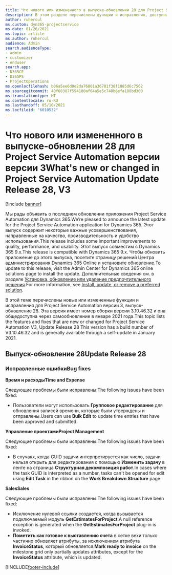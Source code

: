 ```yaml
---
title: Что нового или измененного в выпуске-обновлении 28 для Project Service Automation версии версии 3
description: В этом разделе перечислены функции и исправления, доступные в выпуске-обновлении 28 для Project Service Automation версии версии 3.
author: ruhercul
ms.custom: dyn365-projectservice
ms.date: 01/26/2021
ms.topic: article
ms.author: ruhercul
audience: Admin
search.audienceType:
- admin
- customizer
- enduser
search.app:
- D365CE
- D365PS
- ProjectOperations
ms.openlocfilehash: b06a5ee6d0e2da76801a36701f38f1885d6c7562
ms.sourcegitcommit: 40f68387f594180af64a5e5c748b6efa188bd300
ms.translationtype: HT
ms.contentlocale: ru-RU
ms.lasthandoff: 05/10/2021
ms.locfileid: "6010532"
---
```

# <a name="whats-new-or-changed-in-project-service-automation-update-release-28-v3"></a><span data-ttu-id="85648-103">Что нового или измененного в выпуске-обновлении 28 для Project Service Automation версии версии 3</span><span class="sxs-lookup"><span data-stu-id="85648-103">What's new or changed in Project Service Automation Update Release 28, V3</span></span>

[!include [banner](../includes/psa-now-project-operations.md)]

<span data-ttu-id="85648-104">Мы рады объявить о последнем обновлении приложения Project Service Automation для Dynamics 365.</span><span class="sxs-lookup"><span data-stu-id="85648-104">We’re pleased to announce the latest update for the Project Service Automation application for Dynamics 365.</span></span> <span data-ttu-id="85648-105">Этот выпуск содержит некоторые важные усовершенствования, направленные на качество, производительность и удобство использования.</span><span class="sxs-lookup"><span data-stu-id="85648-105">This release includes some important improvements to quality, performance, and usability.</span></span> <span data-ttu-id="85648-106">Этот выпуск совместим с Dynamics 365 9.x.</span><span class="sxs-lookup"><span data-stu-id="85648-106">This release is compatible with Dynamics 365 9.x.</span></span> <span data-ttu-id="85648-107">Чтобы обновить приложение до этого выпуска, посетите страницу решений Центра администрирования Dynamics 365 Online и установите обновление.</span><span class="sxs-lookup"><span data-stu-id="85648-107">To update to this release, visit the Admin Center for Dynamics 365 online solutions page to install the update.</span></span> <span data-ttu-id="85648-108">Дополнительные сведения см. в разделе [Установка, обновление или удаление предпочтительного решения](/power-platform/admin/install-remove-preferred-solution).</span><span class="sxs-lookup"><span data-stu-id="85648-108">For more information, see [Install, update, or remove a preferred solution](/power-platform/admin/install-remove-preferred-solution).</span></span>

<span data-ttu-id="85648-109">В этой теме перечислены новые или измененные функции и исправления для Project Service Automation версии 3, выпуск-обновление 28. Эта версия имеет номер сборки версии 3.10.46.32 и она общедоступна через самообновление в январе 2021 года.</span><span class="sxs-lookup"><span data-stu-id="85648-109">This topic lists the features and fixes that are new or changed for Project Service Automation V3, Update Release 28 This version has a build number of V3.10.46.32 and is generally available through a self-update in January 2021.</span></span>

## <a name="update-release-28"></a><span data-ttu-id="85648-110">Выпуск-обновление 28</span><span class="sxs-lookup"><span data-stu-id="85648-110">Update Release 28</span></span>

### <a name="bug-fixes"></a><span data-ttu-id="85648-111">Исправленные ошибки</span><span class="sxs-lookup"><span data-stu-id="85648-111">Bug fixes</span></span>

<span data-ttu-id="85648-112">**Время и расходы**</span><span class="sxs-lookup"><span data-stu-id="85648-112">**Time and Expense**</span></span>

<span data-ttu-id="85648-113">Следующие проблемы были исправлены:</span><span class="sxs-lookup"><span data-stu-id="85648-113">The following issues have been fixed:</span></span>

- <span data-ttu-id="85648-114">Пользователи могут использовать **Групповое редактирование** для обновления записей времени, которые были утверждены и отправлены.</span><span class="sxs-lookup"><span data-stu-id="85648-114">Users can use **Bulk Edit** to update time entries that have been approved and submitted.</span></span>

<span data-ttu-id="85648-115">**Управление проектами**</span><span class="sxs-lookup"><span data-stu-id="85648-115">**Project Management**</span></span>

<span data-ttu-id="85648-116">Следующие проблемы были исправлены:</span><span class="sxs-lookup"><span data-stu-id="85648-116">The following issues have been fixed:</span></span>

- <span data-ttu-id="85648-117">В случаях, когда GUID задачи интерпретируется как число, задачи нельзя открыть для редактирования с помощью **Изменить задачу** в ленте на страница **Структурная декомпозиция работ**.</span><span class="sxs-lookup"><span data-stu-id="85648-117">In cases where the task GUID is interpreted as a number, tasks can't be opened for edit using **Edit Task** in the ribbon on the **Work Breakdown Structure** page.</span></span>

<span data-ttu-id="85648-118">**Sales**</span><span class="sxs-lookup"><span data-stu-id="85648-118">**Sales**</span></span>

<span data-ttu-id="85648-119">Следующие проблемы были исправлены:</span><span class="sxs-lookup"><span data-stu-id="85648-119">The following issues have been fixed:</span></span>

- <span data-ttu-id="85648-120">Исключение нулевой ссылки создается, когда вызывается подключаемый модуль **GetEstimatesForProject**.</span><span class="sxs-lookup"><span data-stu-id="85648-120">A null reference exception is generated when the **GetEstimatesForProject** plug-in is invoked.</span></span>
- <span data-ttu-id="85648-121">**Пометить как готовое к выставлению счета** в сетке вехи только частично обновляет атрибуты, за исключением атрибута **InvoiceStatus**, который обновляется.</span><span class="sxs-lookup"><span data-stu-id="85648-121">**Mark ready to invoice** on the milestone grid only partially updates attributes, except for the **InvoiceStatus** attribute, which is updated.</span></span>



[!INCLUDE[footer-include](../includes/footer-banner.md)]